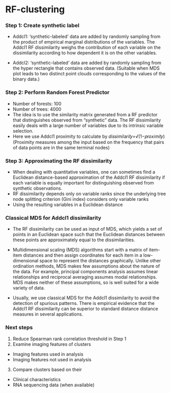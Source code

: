 # RF-clustering

### Step 1: Create synthetic label
* Addcl1: ‘synthetic-labeled’ data are added by randomly sampling from the product of empirical marginal distributions of the variables.
The Addcl1 RF dissimilarity weighs the contribution of each variable on the dissimilarity according to how dependent it is on the other variables.

* Addcl2: ‘synthetic-labeled’ data are added by randomly sampling from the hyper rectangle that contains observed data. (Suitable when MDS plot leads to two distinct point clouds corresponding to the values of the binary data.)


### Step 2: Perform Random Forest Predictor
* Number of forests: 100
* Number of trees: 4000
* The idea is to use the similarity matrix generated from a RF predictor that distinguishes observed from “synthetic” data.
The RF dissimilarity easily deals with a large number of variables due to its intrinsic variable selection.
* Here we use Addcl1 proximity to calculate by 𝑑𝑖𝑠𝑠𝑖𝑚𝑖𝑙𝑎𝑟𝑖𝑡𝑦=√(1−𝑝𝑟𝑜𝑥𝑖𝑚𝑖𝑡𝑦) (Proximity measures among the input based on the frequency that pairs of data points are in the same terminal nodes)


### Step 3: Approximating the RF dissimilarity
* When dealing with quantitative variables, one can sometimes find a Euclidean distance-based approximation of the Addcl1 RF dissimilarity if each variable is equally important for distinguishing observed from synthetic observations.
* RF dissimilarity depends only on variable ranks since the underlying tree node splitting criterion (Gini index) considers only variable ranks
* Using the resulting variables in a Euclidean distance


### Classical MDS for Addcl1 dissimilarity
* The RF dissimilarity can be used as input of MDS, which yields a set of points in an Euclidean space such that the Euclidean distances between these points are approximately equal to the dissimilarities.

* Multidimensional scaling (MDS) algorithms start with a matrix of item-item distances and then assign coordinates for each item in a low-dimensional space to represent the distances graphically. Unlike other ordination methods, MDS makes few assumptions about the nature of the data. For example, principal components analysis assumes linear relationships and reciprocal averaging assumes modal relationships. MDS makes neither of these assumptions, so is well suited for a wide variety of data.

* Usually, we use classical MDS for the Addcl1 dissimilarity to avoid the detection of spurious patterns. There is empirical evidence that the Addcl1 RF dissimilarity can be superior to standard distance distance measures in several applications.


### Next steps
1. Reduce Spearman rank correlation threshold in Step 1
2. Examine imaging features of clusters
* Imaging features used in analysis
* Imaging features not used in analysis
3. Compare clusters based on their
* Clinical characteristics
* RNA sequencing data (when available)
